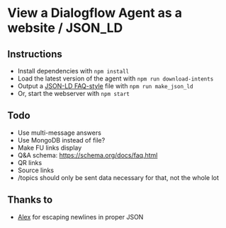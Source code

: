 # View a Dialogflow Agent as a website / JSON_LD

## Instructions

* Install dependencies with `npm install`
* Load the latest version of the agent with `npm run download-intents`
* Output a [JSON-LD FAQ-style](https://developers.google.com/search/docs/data-types/faqpage) file with `npm run make_json_ld`
* Or, start the webserver with `npm start`


## Todo

* Use multi-message answers
* Use MongoDB instead of file?
* Make FU links display
* Q&A schema: https://schema.org/docs/faq.html
* QR links
* Source links
* /topics should only be sent data necessary for that, not the whole lot


## Thanks to 

* [Alex](https://stackoverflow.com/a/4253415/1876628) for escaping newlines in proper JSON